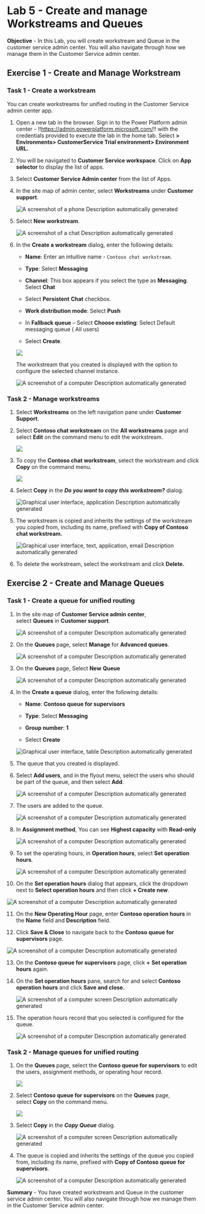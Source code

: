 # Lab 5 - Create and manage Workstreams and Queues

**Objective** - In this Lab, you will create workstream and Queue in the customer service admin center. You will also navigate through how we manage them in the Customer Service admin center.

## Exercise 1 - Create and Manage Workstream

### Task 1 - Create a workstream

You can create workstreams for unified routing in the Customer Service
admin center app.

1.  Open a new tab in the browser. Sign in to the Power Platform admin
    center - !!https://admin.powerplatform.microsoft.com/!! with the
    credentials provided to execute the lab in the home tab. Select **> Environments>
    CustomerService Trial environment> Environment URL.**

2.  You will be navigated to **Customer Service workspace**. Click on **App selector** to display the list of apps.
   
3.  Select **Customer Service Admin center** from the list of Apps.

4.  In the site map of admin center,
    select **Workstreams** under **Customer support**.

    ![A screenshot of a phone Description automatically
generated](./media/media5/image1.png)

5.  Select **New workstream**.

    ![A screenshot of a chat Description automatically
generated](./media/media5/image2.png)

6.  In the **Create a workstream** dialog, enter the following details:

    - **Name**: Enter an intuitive name - `Contoso chat workstream`.

    - **Type**: Select **Messaging**

    - **Channel**: This box appears if you select the type
      as **Messaging**. Select **Chat**

    - Select **Persistent** **Chat** checkbox.

    - **Work distribution mode**: Select **Push** 

    - In **Fallback queue** – Select **Choose existing**: Select Default
      messaging queue ( All users)

    - Select **Create**.
  
    ![](./media/media5/image3.png)
    
    The workstream that you created is displayed with the option to configure the selected channel instance.

    ![A screenshot of a computer Description automatically
generated](./media/media5/image4.png)

### Task 2 - Manage workstreams

1.  Select **Workstreams** on the left navigation pane under **Customer
    Support**.

2.  Select **Contoso chat workstream** on the **All workstreams** page
    and select **Edit** on the command menu to edit the workstream.

    ![](./media/media5/image5.png)

3.  To copy the **Contoso chat workstream**, select the workstream and
    click **Copy** on the command menu.

    ![](./media/media5/image6.png)

4.  Select **Copy** in the ***Do you want to copy this
    workstream?*** dialog.

    ![Graphical user interface, application Description automatically
generated](./media/media5/image7.png)

5.  The workstream is copied and inherits the settings of the workstream
    you copied from, including its name, prefixed with **Copy of Contoso
    chat workstream.**

    ![Graphical user interface, text, application, email Description
automatically generated](./media/media5/image8.png)

6.  To delete the workstream, select the workstream and click
    **Delete.**

## Exercise 2 - Create and Manage Queues

### Task 1 - Create a queue for unified routing

1.  In the site map of **Customer Service admin center**,
    select **Queues** in **Customer support**.

    ![A screenshot of a computer Description automatically
generated](./media/media5/image10.png)

2.  On the **Queues** page, select **Manage** for **Advanced queues**.

    ![A screenshot of a computer Description automatically
generated](./media/media5/image11.png)

3.  On the **Queues** page, Select **New** **Queue**

    ![A screenshot of a computer Description automatically generated](./media/media5/image12.png)

4.  In the **Create a queue** dialog, enter the following details:

    - **Name**: **Contoso queue for supervisors**

    - **Type**: Select **Messaging**

    - **Group number**: **1**

    - Select **Create**

    ![Graphical user interface, table Description automatically generated](./media/media5/image13.png)

5.  The queue that you created is displayed.

6.  Select **Add users**, and in the flyout menu, select the users who
    should be part of the queue, and then select **Add**.

    ![A screenshot of a computer Description automatically
generated](./media/media5/image15.png)
    
7.  The users are added to the queue.

    ![A screenshot of a computer Description automatically
generated](./media/media5/image14.png)

8.  In **Assignment method**, You can see **Highest capacity** with
    **Read-only**

    ![A screenshot of a computer Description automatically
generated](./media/media5/image16.png)

9.  To set the operating hours, in **Operation hours**, select **Set
    operation hours**.

    ![A screenshot of a computer Description automatically
generated](./media/media5/image17.png)

10.  On the **Set operation hours** dialog that appears, click the
    dropdown next to **Select operation hours** and then click **+
    Create new**.

![A screenshot of a computer Description automatically
generated](./media/media5/image18.png)
    
11.  On the **New Operating Hour** page, enter **Contoso operation
    hours** in the **Name** field and **Description** field.

12.  Click **Save & Close** to navigate back to the **Contoso queue for
    supervisors** page.

![A screenshot of a computer Description automatically
generated](./media/media5/image19.png)

13. On the **Contoso queue for supervisors** page, click **+** **Set
    operation hours** again.

14. On the **Set operation hours** pane, search for and select **Contoso
    operation hours** and click **Save and close.**

    ![A screenshot of a computer screen Description automatically
generated](./media/media5/image20.png)

15. The operation hours record that you selected is configured for the
    queue.

    ![A screenshot of a computer Description automatically
generated](./media/media5/image21.png)

### Task 2 - Manage queues for unified routing

1.  On the **Queues** page, select the **Contoso queue for supervisors**
    to edit the users, assignment methods, or operating hour record.

    ![](./media/media5/image22.png)

2.  Select **Contoso queue for supervisors** on the **Queues** page,
    select **Copy** on the command menu.

    ![](./media/media5/image23.png)

3.  Select **Copy** in the ***Copy Queue*** dialog.

    ![A screenshot of a computer screen Description automatically
generated](./media/media5/image24.png)

4.  The queue is copied and inherits the settings of the queue you
    copied from, including its name, prefixed with **Copy of Contoso
    queue for supervisors**.

    ![A screenshot of a computer Description automatically
generated](./media/media5/image25.png)


**Summary** - You have created workstream and Queue in the customer service admin center. You will also navigate through how we manage them in the Customer Service admin center.
